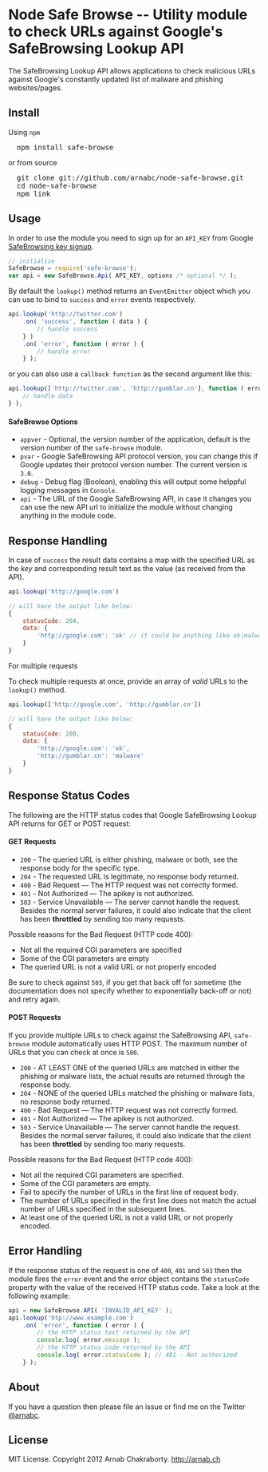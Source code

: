 Node Safe Browse -- Utility module to check URLs against Google's SafeBrowsing Lookup API
================

The SafeBrowsing Lookup API allows applications to check malicious URLs against Google's constantly updated list of malware and phishing websites/pages.


Install
---------

Using `npm`

<pre>
  npm install safe-browse
</pre>

or from source

<pre>
  git clone git://github.com/arnabc/node-safe-browse.git
  cd node-safe-browse
  npm link
</pre>

Usage
----------

In order to use the module you need to sign up for an `API_KEY` from Google [SafeBrowsing key signup](http://www.google.com/safebrowsing/key_signup.html).


```javascript
// initialize
SafeBrowse = require('safe-browse');
var api = new SafeBrowse.Api( API_KEY, options /* optional */ );
```

By default the `lookup()` method returns an `EventEmitter` object which you can use to bind to `success` and `error` events respectively.

```javascript
api.lookup('http://twitter.com')
    .on( 'success', function ( data ) {
	    // handle success
    } )
    .on( 'error', function ( error ) {
	    // handle error
    } );
```

or you can also use a `callback function` as the second argument like this:

```javascript
api.lookup(['http://twitter.com', 'http://gumblar.cn'], function ( error, data ) {
	// handle data
} );
```

#### SafeBrowse Options

* `appver` - Optional, the version number of the application, default is the version number of the `safe-browse` module.
* `pvar` - Google SafeBrowsing API protocol version, you can change this if Google updates their protocol version number. The current version is `3.0`.
* `debug` - Debug flag (Boolean), enabling this will output some helppful logging messages in `Console`.
* `api` - The URL of the Google SafeBrowsing API, in case it changes you can use the new API url to initialize the module without changing anything in the module code.


Response Handling
-----------------

In case of `success` the result data contains a map with the specified URL as the _key_ and corresponding result text as the value (as received from the API).

```javascript
api.lookup('http://google.com')

// will have the output like below:
{
	statusCode: 204,
	data: {
		'http://google.com': 'ok' // it could be anything like ok|malware|phishing|phishing,malware
	}
}
```

For multiple requests

To check multiple requests at once, provide an array of _valid_ URLs to the `lookup()` method.

```javascript
api.lookup(['http://google.com', 'http://gumblar.cn'])

// will have the output like below:
{
	statusCode: 200,
	data: {
		'http://google.com': 'ok',
		'http://gumblar.cn': 'malware'
	}
}
```

Response Status Codes
-----------------

The following are the HTTP status codes that Google SafeBrowsing Lookup API returns for GET or POST request:

#### GET Requests

* `200` - The queried URL is either phishing, malware or both, see the response body for the specific type.
* `204` - The requested URL is legitimate, no response body returned.
* `400` - Bad Request — The HTTP request was not correctly formed.
* `401` - Not Authorized — The apikey is not authorized.
* `503` - Service Unavailable — The server cannot handle the request. Besides the normal server failures, it could also indicate that the client has been **throttled** by sending too many requests.

Possible reasons for the Bad Request (HTTP code 400):

* Not all the required CGI parameters are specified
* Some of the CGI parameters are empty
* The queried URL is not a valid URL or not properly encoded

Be sure to check against `503`, if you get that back off for sometime (the documentation does not specify whether to exponentially back-off or not) and retry again.

#### POST Requests

If you provide multiple URLs to check against the SafeBrowsing API, `safe-browse` module automatically uses HTTP POST. The maximum number of URLs that you can check at once is `500`.

* `200` - AT LEAST ONE of the queried URLs are matched in either the phishing or malware lists, the actual results are returned through the response body.
* `204` - NONE of the queried URLs matched the phishing or malware lists, no response body returned.
* `400` - Bad Request — The HTTP request was not correctly formed.
* `401` - Not Authorized — The apikey is not authorized.
* `503` - Service Unavailable — The server cannot handle the request. Besides the normal server failures, it could also indicate that the client has been **throttled** by sending too many requests.


Possible reasons for the Bad Request (HTTP code 400):

* Not all the required CGI parameters are specified.
* Some of the CGI parameters are empty.
* Fail to specify the number of URLs in the first line of request body.
* The number of URLs specified in the first line does not match the actual number of URLs specified in the subsequent lines.
* At least one of the queried URL is not a valid URL or not properly encoded.


Error Handling
---------------

If the response status of the request is one of `400`, `401` and `503` then the module fires the `error` event and the error object contains the `statusCode` property with the value of the received HTTP status code. Take a look at the following example:

```javascript
api = new SafeBrowse.API( 'INVALID_API_KEY' );
api.lookup('htp://www.example.com')
	.on( 'error', function ( error ) {
		// the HTTP status text returned by the API
		console.log( error.message );
		// the HTTP status code returned by the API
		console.log( error.statusCode ); // 401 - Not authorized
	} );
```

About
-----
If you have a question then please file an issue or find me on the Twitter [@arnabc](http://twitter.com/arnabc).

License
--------

MIT License. Copyright 2012 Arnab Chakraborty. http://arnab.ch
